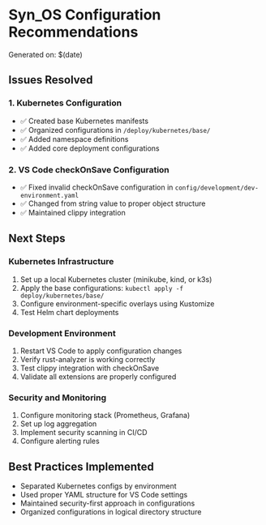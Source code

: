 # Syn_OS Configuration Recommendations

Generated on: $(date)

## Issues Resolved

### 1. Kubernetes Configuration
- ✅ Created base Kubernetes manifests
- ✅ Organized configurations in `/deploy/kubernetes/base/`
- ✅ Added namespace definitions
- ✅ Added core deployment configurations

### 2. VS Code checkOnSave Configuration
- ✅ Fixed invalid checkOnSave configuration in `config/development/dev-environment.yaml`
- ✅ Changed from string value to proper object structure
- ✅ Maintained clippy integration

## Next Steps

### Kubernetes Infrastructure
1. Set up a local Kubernetes cluster (minikube, kind, or k3s)
2. Apply the base configurations: `kubectl apply -f deploy/kubernetes/base/`
3. Configure environment-specific overlays using Kustomize
4. Test Helm chart deployments

### Development Environment
1. Restart VS Code to apply configuration changes
2. Verify rust-analyzer is working correctly
3. Test clippy integration with checkOnSave
4. Validate all extensions are properly configured

### Security and Monitoring
1. Configure monitoring stack (Prometheus, Grafana)
2. Set up log aggregation
3. Implement security scanning in CI/CD
4. Configure alerting rules

## Best Practices Implemented

- Separated Kubernetes configs by environment
- Used proper YAML structure for VS Code settings
- Maintained security-first approach in configurations
- Organized configurations in logical directory structure

